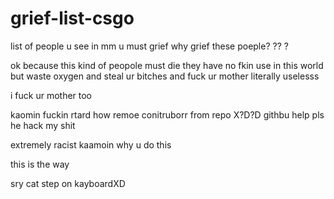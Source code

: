 # grief-list-csgo
list of people u see in mm u must grief
why grief these poeple?  ?? ? 


ok  because this kind of peopole must die they have no fkin use in this world but waste oxygen and steal ur bitches and fuck ur mother
literally uselesss 

i fuck ur mother too

kaomin fuckin rtard how remoe conitruborr from repo X?D?D githbu help pls he hack my shit


extremely racist kaamoin why u do this



this is the way

sry cat step on kayboardXD
